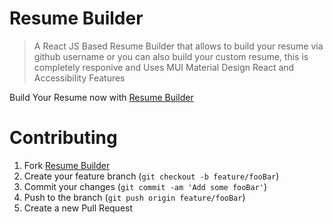 # Resume Builder

> A React JS Based Resume Builder that allows to build your resume via github username or you can also build your custom resume, this is completely responive and Uses MUI Material Design React and Accessibility Features

Build Your Resume now with [Resume Builder](https://github-custom-resume.netlify.app/)

# Contributing

1. Fork [Resume Builder](https://github.com/tauseefansari/Resume-Builder)
2. Create your feature branch (`git checkout -b feature/fooBar`)
3. Commit your changes (`git commit -am 'Add some fooBar'`)
4. Push to the branch (`git push origin feature/fooBar`)
5. Create a new Pull Request
